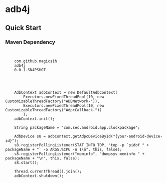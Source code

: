 # adb4j

## Quick Start
### Maven Dependency
<pre>
<code>
<dependency>
    <groupId>com.github.magicsih</groupId>
    <artifactId>adb4j</artifactId>
    <version>0.0.1-SNAPSHOT</version>      
</dependency>
</code>
</pre>

<pre>
<code>
    AdbContext adbContext = new DefaultAdbContext(
        Executors.newFixedThreadPool(10, new CustomizableThreadFactory("ADBNetwork-")),
        Executors.newFixedThreadPool(10, new CustomizableThreadFactory("AdpcCallback-"))
        );
    adbContext.init();
    
    String packageName = "com.sec.android.app.clockpackage";
    
    AdbDevice s8 = adbContext.getAdpcDeviceById("{your-android-device-id}");
    s8.registerPollingListener(STAT_INFO_TOP, "top -p `pidof " + packageName + "` -o ARGS,%CPU -n 1\n", this, false);
    s8.registerPollingListener("meminfo", "dumpsys meminfo " + packageName + "\n", this, false);
    s8.start();
    
    Thread.currentThread().join();   
    adbContext.shutdown();
</code>
</pre>
